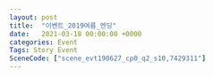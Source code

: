 ```yaml
---
layout: post
title:  "이벤트_2019여름_엔딩"
date:   2021-03-18 00:00:00 +0000
categories: Event
Tags: Story Event
SceneCode: ["scene_evt190627_cp0_q2_s10,7429311"]
---
```

